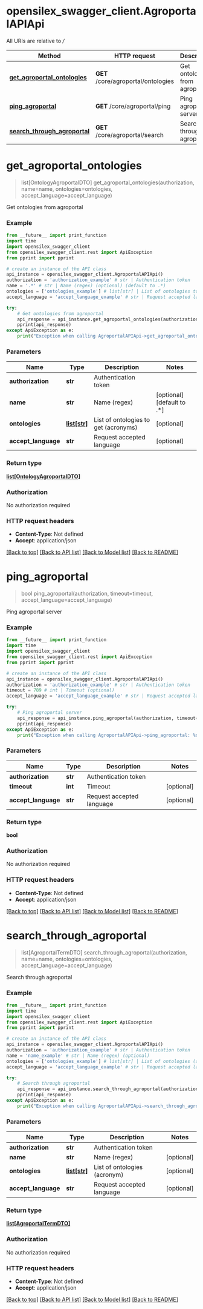 # opensilex_swagger_client.AgroportalAPIApi

All URIs are relative to */*

Method | HTTP request | Description
------------- | ------------- | -------------
[**get_agroportal_ontologies**](AgroportalAPIApi.md#get_agroportal_ontologies) | **GET** /core/agroportal/ontologies | Get ontologies from agroportal
[**ping_agroportal**](AgroportalAPIApi.md#ping_agroportal) | **GET** /core/agroportal/ping | Ping agroportal server
[**search_through_agroportal**](AgroportalAPIApi.md#search_through_agroportal) | **GET** /core/agroportal/search | Search through agroportal

# **get_agroportal_ontologies**
> list[OntologyAgroportalDTO] get_agroportal_ontologies(authorization, name=name, ontologies=ontologies, accept_language=accept_language)

Get ontologies from agroportal

### Example
```python
from __future__ import print_function
import time
import opensilex_swagger_client
from opensilex_swagger_client.rest import ApiException
from pprint import pprint

# create an instance of the API class
api_instance = opensilex_swagger_client.AgroportalAPIApi()
authorization = 'authorization_example' # str | Authentication token
name = '.*' # str | Name (regex) (optional) (default to .*)
ontologies = ['ontologies_example'] # list[str] | List of ontologies to get (acronyms) (optional)
accept_language = 'accept_language_example' # str | Request accepted language (optional)

try:
    # Get ontologies from agroportal
    api_response = api_instance.get_agroportal_ontologies(authorization, name=name, ontologies=ontologies, accept_language=accept_language)
    pprint(api_response)
except ApiException as e:
    print("Exception when calling AgroportalAPIApi->get_agroportal_ontologies: %s\n" % e)
```

### Parameters

Name | Type | Description  | Notes
------------- | ------------- | ------------- | -------------
 **authorization** | **str**| Authentication token | 
 **name** | **str**| Name (regex) | [optional] [default to .*]
 **ontologies** | [**list[str]**](str.md)| List of ontologies to get (acronyms) | [optional] 
 **accept_language** | **str**| Request accepted language | [optional] 

### Return type

[**list[OntologyAgroportalDTO]**](OntologyAgroportalDTO.md)

### Authorization

No authorization required

### HTTP request headers

 - **Content-Type**: Not defined
 - **Accept**: application/json

[[Back to top]](#) [[Back to API list]](../README.md#documentation-for-api-endpoints) [[Back to Model list]](../README.md#documentation-for-models) [[Back to README]](../README.md)

# **ping_agroportal**
> bool ping_agroportal(authorization, timeout=timeout, accept_language=accept_language)

Ping agroportal server

### Example
```python
from __future__ import print_function
import time
import opensilex_swagger_client
from opensilex_swagger_client.rest import ApiException
from pprint import pprint

# create an instance of the API class
api_instance = opensilex_swagger_client.AgroportalAPIApi()
authorization = 'authorization_example' # str | Authentication token
timeout = 789 # int | Timeout (optional)
accept_language = 'accept_language_example' # str | Request accepted language (optional)

try:
    # Ping agroportal server
    api_response = api_instance.ping_agroportal(authorization, timeout=timeout, accept_language=accept_language)
    pprint(api_response)
except ApiException as e:
    print("Exception when calling AgroportalAPIApi->ping_agroportal: %s\n" % e)
```

### Parameters

Name | Type | Description  | Notes
------------- | ------------- | ------------- | -------------
 **authorization** | **str**| Authentication token | 
 **timeout** | **int**| Timeout | [optional] 
 **accept_language** | **str**| Request accepted language | [optional] 

### Return type

**bool**

### Authorization

No authorization required

### HTTP request headers

 - **Content-Type**: Not defined
 - **Accept**: application/json

[[Back to top]](#) [[Back to API list]](../README.md#documentation-for-api-endpoints) [[Back to Model list]](../README.md#documentation-for-models) [[Back to README]](../README.md)

# **search_through_agroportal**
> list[AgroportalTermDTO] search_through_agroportal(authorization, name=name, ontologies=ontologies, accept_language=accept_language)

Search through agroportal

### Example
```python
from __future__ import print_function
import time
import opensilex_swagger_client
from opensilex_swagger_client.rest import ApiException
from pprint import pprint

# create an instance of the API class
api_instance = opensilex_swagger_client.AgroportalAPIApi()
authorization = 'authorization_example' # str | Authentication token
name = 'name_example' # str | Name (regex) (optional)
ontologies = ['ontologies_example'] # list[str] | List of ontologies (acronym) (optional)
accept_language = 'accept_language_example' # str | Request accepted language (optional)

try:
    # Search through agroportal
    api_response = api_instance.search_through_agroportal(authorization, name=name, ontologies=ontologies, accept_language=accept_language)
    pprint(api_response)
except ApiException as e:
    print("Exception when calling AgroportalAPIApi->search_through_agroportal: %s\n" % e)
```

### Parameters

Name | Type | Description  | Notes
------------- | ------------- | ------------- | -------------
 **authorization** | **str**| Authentication token | 
 **name** | **str**| Name (regex) | [optional] 
 **ontologies** | [**list[str]**](str.md)| List of ontologies (acronym) | [optional] 
 **accept_language** | **str**| Request accepted language | [optional] 

### Return type

[**list[AgroportalTermDTO]**](AgroportalTermDTO.md)

### Authorization

No authorization required

### HTTP request headers

 - **Content-Type**: Not defined
 - **Accept**: application/json

[[Back to top]](#) [[Back to API list]](../README.md#documentation-for-api-endpoints) [[Back to Model list]](../README.md#documentation-for-models) [[Back to README]](../README.md)

